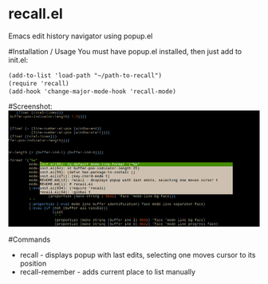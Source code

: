 # recall.el
Emacs edit history navigator using popup.el

#Installation / Usage
You must have popup.el installed, then just add to init.el:
```
(add-to-list 'load-path "~/path-to-recall")
(require 'recall)
(add-hook 'change-major-mode-hook 'recall-mode)
```

#Screenshot:
![Preview](/screenshot.png?raw=true "Preview")

#Commands
* recall - displays popup with last edits, selecting one moves cursor to its position
* recall-remember - adds current place to list manually